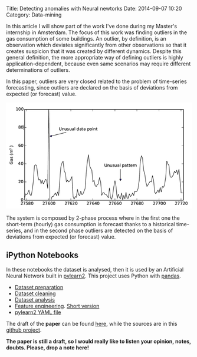 Title: Detecting anomalies with Neural newtorks
Date: 2014-09-07 10:20
Category: Data-mining

In this article I will show part of the work I've done during my Master's internship in Amsterdam. The focus of this work was finding outliers in the gas consumption of some buildings. An outlier, by definition, is an observation which deviates significantly from other observations so that it creates suspicion that it was created by different dynamics. Despite this general definition, the more appropriate way of defining
outliers is highly application-dependent, because even same scenarios may require different determinations of outliers.

In this paper, outliers are very closed related to the problem of time-series forecasting, since outliers are declared on the basis of deviations from expected (or forecast) value.

![outliers](/images/outliers.png)

The system is composed by 2-phase process where in the first one the short-term (hourly) gas consumption is
forecast thanks to a historical time-series, and in the second phase outliers are detected on the basis of deviations from expected (or forecast) value.

## iPython Notebooks

In these notebooks the dataset is analysed, then it is used by an Artificial Neural Network built in [pylearn2](https://github.com/lisa-lab/pylearn2). This project uses Python with [pandas](http://pandas.pydata.org/).

* [Dataset preparation](http://nbviewer.ipython.org/github/denadai2/energyUva/blob/master/notebooks/0-Data%2BWeather%2BHolidays.ipynb)
* [Dataset cleaning](http://nbviewer.ipython.org/github/denadai2/energyUva/blob/master/notebooks/1-Dataset_cleaning.ipynb)
* [Dataset analysis](http://nbviewer.ipython.org/github/denadai2/energyUva/blob/master/notebooks/2-Dataset%20analysis.ipynb)
* [Feature engineering](http://nbviewer.ipython.org/github/denadai2/energyUva/blob/master/notebooks/3-Feature%20engineering.ipynb). [Short version](http://nbviewer.ipython.org/github/denadai2/energyUva/blob/master/notebooks/3bis-%20Regression%20short%20version.ipynb)
* [pylearn2 YAML file](https://github.com/denadai2/energyUva/blob/master/NN_static_MLSE.yaml)

The draft of the __paper__ can be found [here](https://github.com/denadai2/energyUva/blob/master/paperEnergy/paperv2_2.pdf), while the sources are in this [github project](https://github.com/denadai2/energyUva).

__The paper is still a draft, so I would really like to listen your opinion, notes, doubts. Please, drop a note here!__







